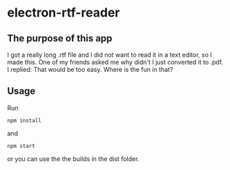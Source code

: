 # electron-rtf-reader

## The purpose of this app
I got a really long .rtf file and I did not want to read it in a text editor, so I made this.
One of my friends asked me why didn't I just converted it to .pdf.
I replied: That would be too easy. Where is the fun in that?
##  Usage
Run
```
npm install
```
and
```
npm start
```
or you can use the the builds in the dist folder.